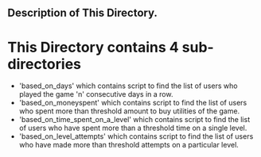 ## Description of This Directory.
# This Directory contains 4 sub-directories

- 'based_on_days' which contains script to find the list of users who played the game 'n' consecutive days in a row.
- 'based_on_moneyspent' which contains script to find the list of users who spent more than threshold amount to buy utilities of the game.
- 'based_on_time_spent_on_a_level' which contains script to find the list of users who have spent more than a threshold time on a single level.
- 'based_on_level_attempts' which contains script to find the list of users who have made more than threshold attempts on a particular level.
